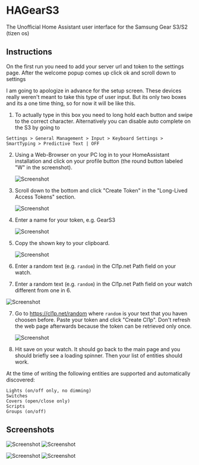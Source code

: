 # HAGearS3
The Unofficial Home Assistant user interface for the Samsung Gear S3/S2 (tizen os)

## Instructions
On the first run you need to add your server url and token to the settings page. After the welcome popup comes up click ok and scroll down to settings

I am going to apologize in advance for the setup screen. These devices really weren't meant to take this type of user input. But its only two boxes and its a one time thing, so for now it will be like this.

1. To actually type in this box you need to long hold each button and swipe to the correct character. Alternatively you can disable auto complete on the S3 by going to 

```Settings > General Management > Input > Keyboard Settings > SmartTyping > Predictive Text | OFF```

2. Using a Web-Browser on your PC log in to your HomeAssistant installation and click on your profile button (the round button labeled "W" in the screenshot).

    ![Screenshot](screenshots/ha_profilebutton.png?raw=true)

3. Scroll down to the bottom and click "Create Token" in the "Long-Lived Access Tokens" section.

    ![Screenshot](screenshots/ha_createtoken.png?raw=true)

4. Enter a name for your token, e.g. GearS3 

    ![Screenshot](screenshots/ha_setname.png?raw=true)

5. Copy the shown key to your clipboard.

   ![Screenshot](screenshots/ha_copytoken.png?raw=true)

6. Enter a random text (e.g. ```random```) in the Cl1p.net Path field on your watch. 

7. Enter a random text (e.g. ```random```) in the Cl1p.net Path field on your watch different from one in 6. 

  ![Screenshot](screenshots/settings.png?raw=true)

7. Go to https://cl1p.net/random where ```random``` is your text that you haven choosen before. Paste your token and click "Create Cl1p". Don't refresh the web page afterwards because the token can be retrieved only once.

   ![Screenshot](screenshots/cl1p_copypaste.png?raw=true)

8. Hit save on your watch. It should go back to the main page and you should briefly see a loading spinner. Then your list of entities should work.

At the time of writing the following entities are supported and automatically discovered:

```
Lights (on/off only, no dimming)
Switches
Covers (open/close only)
Scripts
Groups (on/off)
```

## Screenshots
![Screenshot](screenshots/home.png?raw=true)
![Screenshot](screenshots/lights.png?raw=true)

![Screenshot](screenshots/switches.png?raw=true)
![Screenshot](screenshots/covers.png?raw=true)

